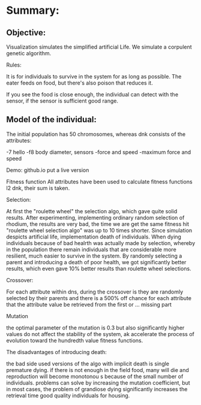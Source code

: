 # Summary:

## Objective:

Visualization simulates the simplified artificial Life. We simulate a corpulent genetic algorithm.

Rules:

It is for individuals to survive in the system for as long as possible.
The eater feeds on food, but there's also poison that reduces it.

If you see the food is close enough, the individual can detect with the sensor, if the sensor is sufficient good range.

## Model of the individual:

The initial population has 50 chromosomes, whereas dnk consists of the attributes:

-7 hello
-f8 body diameter, sensors
-force and speed
-maximum force and speed

Demo:
github.io put a live version

Fitness function
All attributes have been used to calculate fitness functions l2 dnk, their sum is taken.

Selection:

At first the "roulette wheel" the selection algo, which gave quite solid results. After experimenting, implementing ordinary random selection of rhodium, the results are very bad, the time we are get the same fitness hit "roulette wheel selection algo" was up to 10 times shorter. Since simulation despicts artificial life, implementation death of individuals. When dying individuals because of bad healrth was actually made by selection, whereby in the population there remain individuals that are considerable more resilient, much easier to survive in the system.
By randomly selecting a parent and introducing a death of poor health, we got significantly better results, which even gave 10% better results than roulette wheel selections.

Crossover:

For each attribute within dns, during the crossover is they are randomly selected by their parents and there is a 500% off chance for each attribute that the attribute value be retrieved from the first or ... missing part

Mutation

the optimal parameter of the mutation is 0.3 but also significantly higher values do not affect the stability of the system, ak accelerate the process of evolution toward the hundredth value fitness functions.

The disadvantages of introducing death:

the bad side used versions of the algo with implicit death is single premature dying. if there is not enough in the field food, many will die and reproduction will become monotonou s because of the small number of individuals. problems can solve by increasing the mutation coefficient, but in most cases, the problem of grandiose dying significantly increases the retrieval time good quality individuals for housing.
